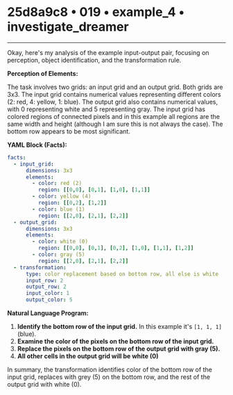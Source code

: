 # 25d8a9c8 • 019 • example_4 • investigate_dreamer

---
Okay, here's my analysis of the example input-output pair, focusing on perception, object identification, and the transformation rule.

**Perception of Elements:**

The task involves two grids: an input grid and an output grid. Both grids are 3x3. The input grid contains numerical values representing different colors (2: red, 4: yellow, 1: blue). The output grid also contains numerical values, with 0 representing white and 5 representing gray. The input grid has colored regions of connected pixels and in this example all regions are the same width and height (although I am sure this is not always the case). The bottom row appears to be most significant.

**YAML Block (Facts):**



```yaml
facts:
  - input_grid:
      dimensions: 3x3
      elements:
        - color: red (2)
          region: [[0,0], [0,1], [1,0], [1,1]]
        - color: yellow (4)
          region: [[0,2], [1,2]]
        - color: blue (1)
          region: [[2,0], [2,1], [2,2]]
  - output_grid:
      dimensions: 3x3
      elements:
        - color: white (0)
          region: [[0,0], [0,1], [0,2], [1,0], [1,1], [1,2]]
        - color: gray (5)
          region: [[2,0], [2,1], [2,2]]
  - transformation:
      type: color replacement based on bottom row, all else is white
      input_row: 2
      output_row: 2
      input_color: 1
      output_color: 5

```



**Natural Language Program:**

1.  **Identify the bottom row of the input grid.** In this example it's `[1, 1, 1]` (blue).
2.  **Examine the color of the pixels on the bottom row of the input grid.**
3.  **Replace the pixels on the bottom row of the output grid with gray (5).**
4. **All other cells in the output grid will be white (0)**

In summary, the transformation identifies color of the bottom row of the input grid, replaces with grey (5) on the bottom row, and the rest of the output grid with white (0).

